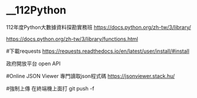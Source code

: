 # __112Python
112年度Python大數據資料探勘實務班
https://docs.python.org/zh-tw/3/library/

https://docs.python.org/zh-tw/3/library/functions.html

#下載requests
https://requests.readthedocs.io/en/latest/user/install/#install

政府開放平台 open API

#Online JSON Viewer 專門讀取json程式碼
https://jsonviewer.stack.hu/

#強制上傳 在終端機上面打
git push -f